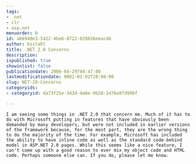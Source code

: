 ```yaml
---
tags:
- .net
- clr
- asp.net
menuorder: 0
id: ab6940e3-5422-4be6-8722-028636eeac46
author: bsstahl
title: .NET 2.0 Concerns
description: 
ispublished: true
showinlist: false
publicationdate: 2006-04-29T04:47:00
lastmodificationdate: 0001-01-02T10:00:00
slug: NET-20-Concerns
categoryids:
- categoryid: da73f25e-343d-4a0e-9b28-1d76e8fd99bf

---
```

	I am seeing some things in .NET 2.0 that concern me. Much of it has to do with Microsoft putting in features that have obviously been demanded by many developers, but were not included in earlier versions of the framework because, for the most part, they are the wrong thing to do the majority of the time. For example, Microsoft has included the ability to have inline code as well as the standard code-behind model in ASP.NET 2.0 pages. While this seems like a nice feature, I can't come up with a good reason to ever mix my object code and HTML code. Perhaps someone else can. If you do, please let me know.
